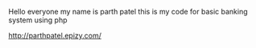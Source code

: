 Hello everyone my name is parth patel
this is my code for basic banking system using php

http://parthpatel.epizy.com/
